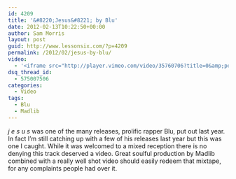 ```yaml
---
id: 4209
title: '&#8220;Jesus&#8221; by Blu'
date: 2012-02-13T10:22:50+00:00
author: Sam Morris
layout: post
guid: http://www.lessonsix.com/?p=4209
permalink: /2012/02/jesus-by-blu/
video:
  - '<iframe src="http://player.vimeo.com/video/35760706?title=0&amp;portrait=0&amp;color=CA6464" width="540" height="303" frameborder="0" webkitAllowFullScreen mozallowfullscreen allowFullScreen></iframe>'
dsq_thread_id:
  - 575007506
categories:
  - Video
tags:
  - Blu
  - Madlib
---
```

_j e s u s_ was one of the many releases, prolific rapper Blu, put out last year. In fact I&#8217;m still catching up with a few of his releases last year but this was one I caught. While it was welcomed to a mixed reception there is no denying this track deserved a video. Great soulful production by Madlib combined with a really well shot video should easily redeem that mixtape, for any complaints people had over it.